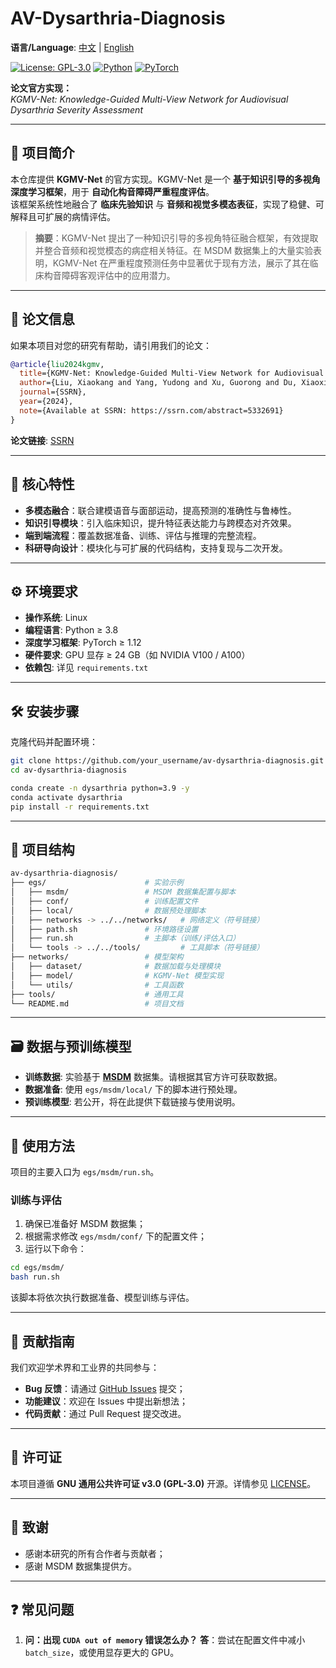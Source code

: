 # AV-Dysarthria-Diagnosis

**语言/Language**: [中文](README.md) | [English](README_EN.md)

[![License: GPL-3.0](https://img.shields.io/badge/License-GPLv3-blue.svg)](https://www.gnu.org/licenses/gpl-3.0) 
[![Python](https://img.shields.io/badge/Python-3.8%2B-blue)](https://www.python.org/) 
[![PyTorch](https://img.shields.io/badge/PyTorch-1.12%2B-red)](https://pytorch.org/)

**论文官方实现：**  
*KGMV-Net: Knowledge-Guided Multi-View Network for Audiovisual Dysarthria Severity Assessment*  

---

## 📌 项目简介

本仓库提供 **KGMV-Net** 的官方实现。KGMV-Net 是一个 **基于知识引导的多视角深度学习框架**，用于 **自动化构音障碍严重程度评估**。  
该框架系统性地融合了 **临床先验知识** 与 **音频和视觉多模态表征**，实现了稳健、可解释且可扩展的病情评估。  

> **摘要**：KGMV-Net 提出了一种知识引导的多视角特征融合框架，有效提取并整合音频和视觉模态的病症相关特征。在 MSDM 数据集上的大量实验表明，KGMV-Net 在严重程度预测任务中显著优于现有方法，展示了其在临床构音障碍客观评估中的应用潜力。

---

## 📖 论文信息

如果本项目对您的研究有帮助，请引用我们的论文：  

```bibtex
@article{liu2024kgmv,
  title={KGMV-Net: Knowledge-Guided Multi-View Network for Audiovisual Dysarthria Severity Assessment},
  author={Liu, Xiaokang and Yang, Yudong and Xu, Guorong and Du, Xiaoxia and Su, Rongfeng and Wang, Lan and Yan, Nan},
  journal={SSRN},
  year={2024},
  note={Available at SSRN: https://ssrn.com/abstract=5332691}
}
```

**论文链接**: [SSRN](https://ssrn.com/abstract=5332691)

---

## 🚀 核心特性

* **多模态融合**：联合建模语音与面部运动，提高预测的准确性与鲁棒性。
* **知识引导模块**：引入临床知识，提升特征表达能力与跨模态对齐效果。
* **端到端流程**：覆盖数据准备、训练、评估与推理的完整流程。
* **科研导向设计**：模块化与可扩展的代码结构，支持复现与二次开发。

---

## ⚙️ 环境要求

* **操作系统**: Linux
* **编程语言**: Python ≥ 3.8
* **深度学习框架**: PyTorch ≥ 1.12
* **硬件要求**: GPU 显存 ≥ 24 GB（如 NVIDIA V100 / A100）
* **依赖包**: 详见 `requirements.txt`

---

## 🛠️ 安装步骤

克隆代码并配置环境：

```bash
git clone https://github.com/your_username/av-dysarthria-diagnosis.git
cd av-dysarthria-diagnosis

conda create -n dysarthria python=3.9 -y
conda activate dysarthria
pip install -r requirements.txt
```

---

## 📁 项目结构

```bash
av-dysarthria-diagnosis/
├── egs/                      # 实验示例
│   ├── msdm/                 # MSDM 数据集配置与脚本
│   ├── conf/                 # 训练配置文件
│   ├── local/                # 数据预处理脚本
│   ├── networks -> ../../networks/   # 网络定义（符号链接）
│   ├── path.sh               # 环境路径设置
│   ├── run.sh                # 主脚本（训练/评估入口）
│   └── tools -> ../../tools/         # 工具脚本（符号链接）
├── networks/                 # 模型架构
│   ├── dataset/              # 数据加载与处理模块
│   ├── model/                # KGMV-Net 模型实现
│   └── utils/                # 工具函数
├── tools/                    # 通用工具
└── README.md                 # 项目文档
```

---

## 🗃️ 数据与预训练模型

* **训练数据**: 实验基于 **[MSDM](https://huanraozhineng1.github.io/MSDM/)** 数据集。请根据其官方许可获取数据。
* **数据准备**: 使用 `egs/msdm/local/` 下的脚本进行预处理。
* **预训练模型**: 若公开，将在此提供下载链接与使用说明。

---

## 🚀 使用方法

项目的主要入口为 `egs/msdm/run.sh`。

### 训练与评估

1. 确保已准备好 MSDM 数据集；
2. 根据需求修改 `egs/msdm/conf/` 下的配置文件；
3. 运行以下命令：

```bash
cd egs/msdm/
bash run.sh
```

该脚本将依次执行数据准备、模型训练与评估。

---

## 🤝 贡献指南

我们欢迎学术界和工业界的共同参与：

* **Bug 反馈**：请通过 [GitHub Issues](../../issues) 提交；
* **功能建议**：欢迎在 Issues 中提出新想法；
* **代码贡献**：通过 Pull Request 提交改进。

---

## 📄 许可证

本项目遵循 **GNU 通用公共许可证 v3.0 (GPL-3.0)** 开源。详情参见 [LICENSE](LICENSE)。

---

## 🙏 致谢

* 感谢本研究的所有合作者与贡献者；
* 感谢 MSDM 数据集提供方。

---

## ❓ 常见问题

1. **问：出现 `CUDA out of memory` 错误怎么办？**
   **答**：尝试在配置文件中减小 `batch_size`，或使用显存更大的 GPU。
